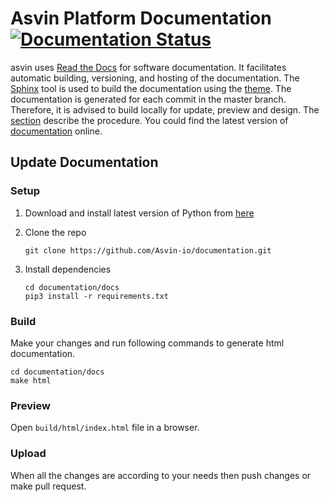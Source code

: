 # Asvin Platform Documentation [![Documentation Status](https://readthedocs.org/projects/asvin/badge/?version=latest)](https://asvin.readthedocs.io/en/latest/?badge=latest)

asvin uses [Read the Docs](https://readthedocs.org/) for software documentation. It facilitates automatic building, versioning, and hosting of the documentation. The [Sphinx](https://www.sphinx-doc.org/en/master/) tool is used to build the documentation using the [theme](https://github.com/readthedocs/sphinx_rtd_theme).
The documentation is generated for each commit in the master branch. Therefore, it is advised to build locally for update, preview and design. The [section](#update-documentation) describe the procedure. You could find the latest version of [documentation](https://asvin.readthedocs.io/en/latest/index.html) online.

## Update Documentation

### Setup

1. Download and install latest version of Python from [here](https://www.python.org/downloads/)
2. Clone the repo
   ```
   git clone https://github.com/Asvin-io/documentation.git
   ```
3. Install dependencies

   ```
   cd documentation/docs
   pip3 install -r requirements.txt
   ```

### Build

Make your changes and run following commands to generate html documentation.

```
cd documentation/docs
make html
```

### Preview

Open `build/html/index.html` file in a browser.

### Upload

When all the changes are according to your needs then push changes or make pull request.
